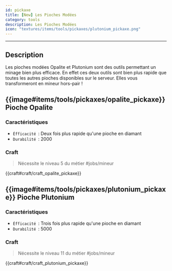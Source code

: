 ```yaml
---
id: pickaxe
title: [New] Les Pioches Modées
category: tools
description: Les Pioches Modées
icon: "textures/items/tools/pickaxes/plutonium_pickaxe.png"
---
```

___
## Description

Les pioches modées Opalite et Plutonium sont des outils permettant un minage bien plus efficace. 
En effet ces deux outils sont bien plus rapide que toutes les autres pioches disponibles sur le serveur. 
Elles vous transformeront en mineur hors-pair !

## {{image#items/tools/pickaxes/opalite_pickaxe}} Pioche Opalite 

### Caractéristiques

- ``Éfficacité ``: Deux fois plus rapide qu'une pioche en diamant 
- ``Durabilité ``: 2000

### Craft 

> Nécessite le niveau 5 du métier #jobs/mineur

{{craft#craft/craft_opalite_pickaxe}} 

## {{image#items/tools/pickaxes/plutonium_pickaxe}} Pioche Plutonium

### Caractéristiques

- ``Éfficacité ``: Trois fois plus rapide qu'une pioche en diamant 
- ``Durabilité ``: 5000

### Craft 

> Nécessite le niveau 11 du métier #jobs/mineur

{{craft#craft/craft_plutonium_pickaxe}} 
